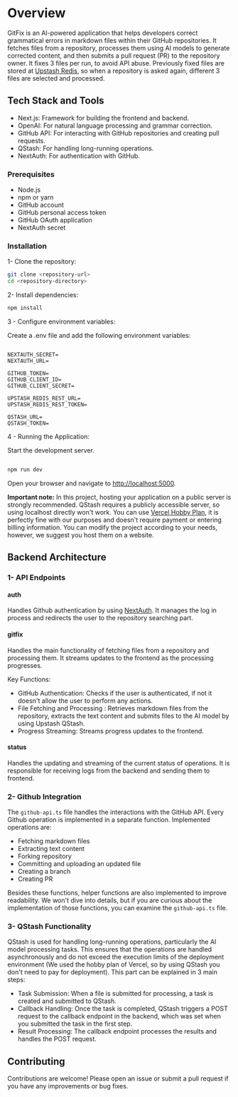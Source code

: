 # Overview

GitFix is an AI-powered application that helps developers correct grammatical errors in markdown files within their GitHub repositories. It fetches files from a repository, processes them using AI models to generate corrected content, and then submits a pull request (PR) to the repository owner. It fixes 3 files per run, to avoid API abuse. Previously fixed files are stored at [Upstash Redis](https://upstash.com/pricing/redis), so when a repository is asked again, different 3 files are selected and processed.

## Tech Stack and Tools

- Next.js: Framework for building the frontend and backend.
- OpenAI: For natural language processing and grammar correction.
- GitHub API: For interacting with GitHub repositories and creating pull requests.
- QStash: For handling long-running operations.
- NextAuth: For authentication with GitHub.
  
### Prerequisites

- Node.js
- npm or yarn
- GitHub account
- GitHub personal access token
- GitHub OAuth application
- NextAuth secret

### Installation

1- Clone the repository:

```bash
git clone <repository-url>
cd <repository-directory>
```

2- Install dependencies:

```bash
npm install
```

3 - Configure environment variables:

Create a .env file and add the following environment variables:

```env

NEXTAUTH_SECRET=
NEXTAUTH_URL=

GITHUB_TOKEN=
GITHUB_CLIENT_ID= 
GITHUB_CLIENT_SECRET=

UPSTASH_REDIS_REST_URL=
UPSTASH_REDIS_REST_TOKEN=

QSTASH_URL=
QSTASH_TOKEN=

```

4 - Running the Application:

Start the development server.

```bash

npm run dev
```

Open your browser and navigate to <http://localhost:5000>.

**Important note:** In this project, hosting your application on a public server is strongly recommended. QStash requires a publicly accessible server, so using localhost directly won't work. You can use [Vercel Hobby Plan](https://vercel.com/docs/accounts/plans/hobby), it is perfectly fine with our purposes and doesn't require payment or entering billing information. You can modify the project according to your needs, however, we suggest you host them on a website.

## Backend Architecture

### 1- API Endpoints

#### auth

Handles Github authentication by using [NextAuth](https://next-auth.js.org/). It manages the log in process and redirects the user to the repository searching part.

#### gitfix

Handles the main functionality of fetching files from a repository and processing them. It streams updates to the frontend as the processing progresses.

Key Functions:

- GitHub Authentication: Checks if the user is authenticated, if not it doesn't allow the user to perform any actions.
- File Fetching and Processing : Retrieves markdown files from the repository, extracts the text content and submits files to the AI model by using Upstash QStash.
- Progress Streaming: Streams progress updates to the frontend.
  
#### status

Handles the updating and streaming of the current status of operations. It is responsible for receiving logs from the backend and sending them to frontend.

### 2- Github Integration

The `github-api.ts` file handles the interactions with the GitHub API. Every Github operation is implemented in a separate function. Implemented operations are:

- Fetching markdown files
- Extracting text content
- Forking repository
- Committing and uploading an updated file
- Creating a branch
- Creating PR

Besides these functions, helper functions are also implemented to improve readability. We won't dive into details, but if you are curious about the implementation of those functions, you can examine the `github-api.ts` file.

### 3- QStash Functionality

QStash is used for handling long-running operations, particularly the AI model processing tasks. This ensures that the operations are handled asynchronously and do not exceed the execution limits of the deployment environment (We used the hobby plan of Vercel, so by using QStash you don't need to pay for deployment). This part can be explained in 3 main steps:

- Task Submission: When a file is submitted for processing, a task is created and submitted to QStash.
- Callback Handling: Once the task is completed, QStash triggers a POST request to the callback endpoint in the backend, which was set when you submitted the task in the first step.
- Result Processing: The callback endpoint processes the results and handles the POST request.

## Contributing

Contributions are welcome! Please open an issue or submit a pull request if you have any improvements or bug fixes.
